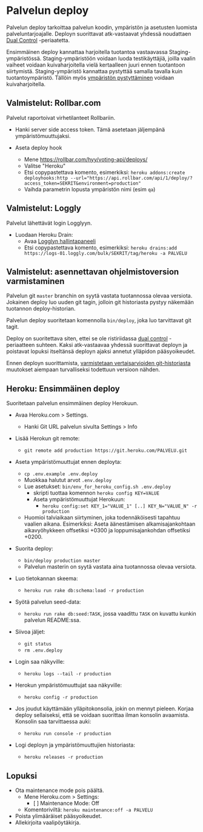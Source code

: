 # Palvelun deploy

Palvelun deploy tarkoittaa palvelun koodin, ympäristön ja asetusten luomista
palveluntarjoajalle. Deployn suorittavat atk-vastaavat yhdessä noudattaen [Dual
Control](dual-control.md) -periaatetta.

Ensimmäinen deploy kannattaa harjoitella tuotantoa vastaavassa
Staging-ympäristössä. Staging-ympäristöön voidaan luoda testikäyttäjiä,
joilla vaalin vaiheet voidaan kuivaharjoitella vielä kertaalleen juuri ennen
tuotantoon siirtymistä. Staging-ympäristö kannattaa pystyttää samalla tavalla
kuin tuotantoympäristö. Tällöin myös [ympäristön pystyttäminen](environment.md)
voidaan kuivaharjoitella.


## Valmistelut: Rollbar.com

Palvelut raportoivat virhetilanteet Rollbariin.

- Hanki server side access token. Tämä asetetaan jäljempänä ympäristömuuttujaksi.

- Aseta deploy hook
  - Mene https://rollbar.com/hyy/voting-api/deploys/
  - Valitse "Heroku"
  - Etsi copypastettava komento, esimerkiksi:
    `heroku addons:create deployhooks:http --url="https://api.rollbar.com/api/1/deploy/?access_token=SEKRIT&environment=production"`
  - Vaihda parametrin lopusta ympäristön nimi (esim `qa`)


## Valmistelut: Loggly

Palvelut lähettävät login Logglyyn.

- Luodaan Heroku Drain:
  - Avaa [Logglyn hallintapaneeli](https://hyy.loggly.com/sources/setup/heroku-app-setup)
  - Etsi copypastettava komento, esimerkiksi:
    `heroku drains:add https://logs-01.loggly.com/bulk/SEKRIT/tag/heroku -a PALVELU`


## Valmistelut: asennettavan ohjelmistoversion varmistaminen

Palvelun git `master` branchin on syytä vastata tuotannossa olevaa versiota.
Jokainen deploy luo uuden git tagin, jolloin git historiasta pystyy näkemään
tuotannon deploy-historian.

Palvelun deploy suoritetaan komennolla `bin/deploy`, joka luo tarvittavat git
tagit.

Deploy on suoritettava siten, ettei se ole ristiriidassa [dual
control](dual-control.md) -periaatteen suhteen. Kaksi atk-vastaavaa yhdessä
suorittavat deployn ja poistavat lopuksi itseltänsä deployn ajaksi annetut
ylläpidon pääsyoikeudet.

Ennen deployn suorittamista,
[varmistetaan vertaisarvioiden git-historiasta](../git/changes.md)
muutokset aiempaan turvalliseksi todettuun versioon nähden.

## Heroku: Ensimmäinen deploy

Suoritetaan palvelun ensimmäinen deploy Herokuun.

- Avaa Heroku.com > Settings.
  - Hanki Git URL palvelun sivulta Settings > Info

- Lisää Herokun git remote:
  - `git remote add production https://git.heroku.com/PALVELU.git`

- Aseta ympäristömuuttujat ennen deployta:
  - `cp .env.example .env.deploy`
  - Muokkaa halutut arvot `.env.deploy`
  - Lue asetukset: `bin/env_for_heroku_config.sh .env.deploy`
    - skripti tuottaa komennon `heroku config KEY=VALUE`
    - Aseta ympäristömuuttujat Herokuun:
      - `heroku config:set KEY_1="VALUE_1" [..] KEY_N="VALUE_N" -r production`
  - Huomioi talviaikaan siirtyminen, joka todennäköisesti tapahtuu vaalien aikana.
    Esimerkiksi: Aseta äänestämisen alkamisajankohtaan aikavyöhykkeen
    offsetiksi +0300 ja loppumisajankohdan offsetiksi +0200.

- Suorita deploy:
  - `bin/deploy production master`
  - Palvelun masterin on syytä vastata aina tuotannossa olevaa versiota.

- Luo tietokannan skeema:
  - `heroku run rake db:schema:load -r production`  

- Syötä palvelun seed-data:
  - `heroku run rake db:seed:TASK`,
    jossa vaadittu `TASK` on kuvattu kunkin palvelun README:ssa.

- Siivoa jäljet:
  - `git status`
  - `rm .env.deploy`

- Login saa näkyville:
  - `heroku logs --tail -r production`

- Herokun ympäristömuuttujat saa näkyville:
  - `heroku config -r production`

- Jos joudut käyttämään ylläpitokonsolia, jokin on mennyt pieleen. Korjaa deploy
  sellaiseksi, että se voidaan suorittaa ilman konsolin avaamista. Konsolin saa
  tarvittaessa auki:
  - `heroku run console -r production`

- Logi deployn ja ympäristömuuttujien historiasta:
  - `heroku releases -r production`

## Lopuksi

- Ota maintenance mode pois päältä.
  - Mene Heroku.com > Settings:
    - [ ] Maintenance Mode: Off
  - Komentoriviltä: `heroku maintenance:off -a PALVELU`
- Poista ylimääräiset pääsyoikeudet.
- Allekirjoita vaalipöytäkirja.
